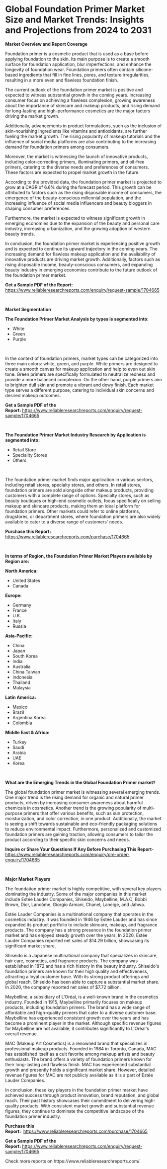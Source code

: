<p><h1>Global Foundation Primer Market Size and Market Trends: Insights and Projections from 2024 to 2031</h1></p><p><strong>Market Overview and Report Coverage</strong></p>
<p><p>Foundation primer is a cosmetic product that is used as a base before applying foundation to the skin. Its main purpose is to create a smooth surface for foundation application, blur imperfections, and enhance the longevity of foundation wear. Foundation primers often contain silicone-based ingredients that fill in fine lines, pores, and texture irregularities, resulting in a more even and flawless foundation finish.</p><p>The current outlook of the foundation primer market is positive and expected to witness substantial growth in the coming years. Increasing consumer focus on achieving a flawless complexion, growing awareness about the importance of skincare and makeup products, and rising demand for long-lasting and high-performance cosmetics are the major factors driving the market growth.</p><p>Additionally, advancements in product formulations, such as the inclusion of skin-nourishing ingredients like vitamins and antioxidants, are further fueling the market growth. The rising popularity of makeup tutorials and the influence of social media platforms are also contributing to the increasing demand for foundation primers among consumers.</p><p>Moreover, the market is witnessing the launch of innovative products, including color-correcting primers, illuminating primers, and oil-free primers, catering to the diverse needs and preferences of consumers. These factors are expected to propel market growth in the future.</p><p>According to the provided data, the foundation primer market is projected to grow at a CAGR of 6.6% during the forecast period. This growth can be attributed to factors such as the rising disposable income of consumers, the emergence of the beauty-conscious millennial population, and the increasing influence of social media influencers and beauty bloggers in shaping consumer preferences.</p><p>Furthermore, the market is expected to witness significant growth in emerging economies due to the expansion of the beauty and personal care industry, increasing urbanization, and the growing adoption of western beauty trends.</p><p>In conclusion, the foundation primer market is experiencing positive growth and is expected to continue its upward trajectory in the coming years. The increasing demand for flawless makeup application and the availability of innovative products are driving market growth. Additionally, factors such as rising disposable income, beauty-conscious consumers, and expanding beauty industry in emerging economies contribute to the future outlook of the foundation primer market.</p></p>
<p><strong>Get a Sample PDF of the Report:</strong> <a href="https://www.reliableresearchreports.com/enquiry/request-sample/1704665">https://www.reliableresearchreports.com/enquiry/request-sample/1704665</a></p>
<p>&nbsp;</p>
<p><strong>Market Segmentation</strong></p>
<p><strong>The Foundation Primer Market Analysis by types is segmented into:</strong></p>
<p><ul><li>White</li><li>Green</li><li>Purple</li></ul></p>
<p>&nbsp;</p>
<p><p>In the context of foundation primers, market types can be categorized into three main colors: white, green, and purple. White primers are designed to create a smooth canvas for makeup application and help to even out skin tone. Green primers are specifically formulated to neutralize redness and provide a more balanced complexion. On the other hand, purple primers aim to brighten dull skin and promote a vibrant and dewy finish. Each market type serves a different purpose, catering to individual skin concerns and desired makeup outcomes.</p></p>
<p><strong>Get a Sample PDF of the Report:</strong>&nbsp;<a href="https://www.reliableresearchreports.com/enquiry/request-sample/1704665">https://www.reliableresearchreports.com/enquiry/request-sample/1704665</a></p>
<p>&nbsp;</p>
<p><strong>The Foundation Primer Market Industry Research by Application is segmented into:</strong></p>
<p><ul><li>Retail Store</li><li>Speciality Stores</li><li>Others</li></ul></p>
<p>&nbsp;</p>
<p><p>The foundation primer market finds major application in various sectors, including retail stores, specialty stores, and others. In retail stores, foundation primers are sold alongside other makeup products, providing customers with a complete range of options. Specialty stores, such as beauty boutiques or high-end cosmetic outlets, focus specifically on selling makeup and skincare products, making them an ideal platform for foundation primers. Other markets could refer to online platforms, drugstores, or department stores, where foundation primers are also widely available to cater to a diverse range of customers' needs.</p></p>
<p><strong>Purchase this Report:</strong>&nbsp; <a href="https://www.reliableresearchreports.com/purchase/1704665">https://www.reliableresearchreports.com/purchase/1704665</a></p>
<p>&nbsp;</p>
<p><strong>In terms of Region, the Foundation Primer Market Players available by Region are:</strong></p>
<p>
    <p> <strong> North America: </strong>
        <ul>
            <li>United States</li>
            <li>Canada</li>
        </ul>
        </p> 
    <p> <strong> Europe: </strong>
        <ul>
            <li>Germany</li>
            <li>France</li>
            <li>U.K.</li>
            <li>Italy</li>
            <li>Russia</li>
        </ul>
        </p> 
    <p> <strong> Asia-Pacific: </strong>
        <ul>
            <li>China</li>
            <li>Japan</li>
            <li>South Korea</li>
            <li>India</li>
            <li>Australia</li>
            <li>China Taiwan</li>
            <li>Indonesia</li>
            <li>Thailand</li>
            <li>Malaysia</li>
        </ul>
        </p> 
    <p> <strong> Latin America: </strong>
        <ul>
            <li>Mexico</li>
            <li>Brazil</li>
            <li>Argentina Korea</li>
            <li>Colombia</li>
        </ul>
        </p> 
    <p> <strong> Middle East & Africa: </strong>
        <ul>
            <li>Turkey</li>
            <li>Saudi</li>
            <li>Arabia</li>
            <li>UAE</li>
            <li>Korea</li>
        </ul>
    </p>
    </p>
<p>&nbsp;</p>
<p><strong>What are the Emerging Trends in the Global Foundation Primer market?</strong></p>
<p><p>The global foundation primer market is witnessing several emerging trends. One major trend is the rising demand for organic and natural primer products, driven by increasing consumer awareness about harmful chemicals in cosmetics. Another trend is the growing popularity of multi-purpose primers that offer various benefits, such as sun protection, moisturization, and color correction, in one product. Additionally, the market is seeing a shift towards sustainable and eco-friendly packaging solutions to reduce environmental impact. Furthermore, personalized and customized foundation primers are gaining traction, allowing consumers to tailor the product according to their specific skin concerns and needs.</p></p>
<p><strong>Inquire or Share Your Questions If Any Before Purchasing This Report</strong>- <a href="https://www.reliableresearchreports.com/enquiry/pre-order-enquiry/1704665">https://www.reliableresearchreports.com/enquiry/pre-order-enquiry/1704665</a></p>
<p>&nbsp;</p>
<p><strong>Major Market Players</strong></p>
<p><p>The foundation primer market is highly competitive, with several key players dominating the industry. Some of the major companies in this market include Estée Lauder Companies, Shiseido, Maybelline, M.A.C, Bobbi Brown, Dior, Lancôme, Giorgio Armani, Chanel, Laneige, and Jahwa.</p><p>Estée Lauder Companies is a multinational company that operates in the cosmetics industry. It was founded in 1946 by Estée Lauder and has since expanded its product portfolio to include skincare, makeup, and fragrance products. The company has a strong presence in the foundation primer market and has enjoyed steady growth over the years. In 2020, Estée Lauder Companies reported net sales of $14.29 billion, showcasing its significant market share.</p><p>Shiseido is a Japanese multinational company that specializes in skincare, hair care, cosmetics, and fragrance products. The company was established in 1872 and has a rich history in the beauty industry. Shiseido's foundation primers are known for their high quality and effectiveness, attracting a loyal customer base. With its strong product offerings and global reach, Shiseido has been able to capture a substantial market share. In 2020, the company reported net sales of $7.72 billion.</p><p>Maybelline, a subsidiary of L'Oréal, is a well-known brand in the cosmetics industry. Founded in 1915, Maybelline primarily focuses on makeup products, including foundation primers. The brand has a wide range of affordable and high-quality primers that cater to a diverse customer base. Maybelline has experienced consistent growth over the years and has become a prominent player in the market. Although specific revenue figures for Maybelline are not available, it contributes significantly to L'Oréal's overall revenue.</p><p>MAC (Makeup Art Cosmetics) is a renowned brand that specializes in professional makeup products. Founded in 1984 in Toronto, Canada, MAC has established itself as a cult favorite among makeup artists and beauty enthusiasts. The brand offers a variety of foundation primers known for their long-lasting and flawless finish. MAC has experienced substantial growth and presently holds a significant market share. However, detailed revenue figures for MAC are not publicly available as it is a part of Estée Lauder Companies.</p><p>In conclusion, these key players in the foundation primer market have achieved success through product innovation, brand reputation, and global reach. Their past history showcases their commitment to delivering high-quality products. With consistent market growth and substantial revenue figures, they continue to dominate the competitive landscape of the foundation primer industry.</p></p>
<p><strong>Purchase this Report:</strong>&nbsp;&nbsp;<a href="https://www.reliableresearchreports.com/purchase/1704665">https://www.reliableresearchreports.com/purchase/1704665</a></p>
<p></p>
<p><strong>Get a Sample PDF of the Report:</strong>&nbsp;<a href="https://www.reliableresearchreports.com/enquiry/request-sample/1704665">https://www.reliableresearchreports.com/enquiry/request-sample/1704665</a></p>
<p>Check more reports on https://www.reliableresearchreports.com/</p>